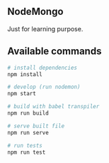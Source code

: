 **NodeMongo**
---

Just for learning purpose.

## Available commands

```bash
# install dependencies
npm install

# develop (run nodemon)
npm start

# build with babel transpiler
npm run build

# serve built file
npm run serve

# run tests 
npm run test
```

